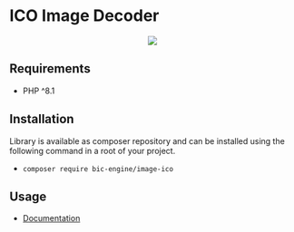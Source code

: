# ICO Image Decoder

<p align="center">
    <a href="https://github.com/BicEngine/ImageIco/actions"><img src="https://github.com/BicEngine/ImageIco/workflows/build/badge.svg"></a>
</p>

## Requirements

- PHP ^8.1

## Installation

Library is available as composer repository and can be installed using the 
following command in a root of your project.

- `composer require bic-engine/image-ico`

## Usage

- [Documentation](https://bic-engine.nesk.me)
